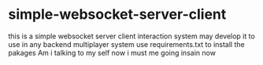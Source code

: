 # simple-websocket-server-client
this is a simple websocket server client interaction system may develop it to use in any backend multiplayer system
use requirements.txt to install the pakages
Am i talking to my self now i must me going insain now
